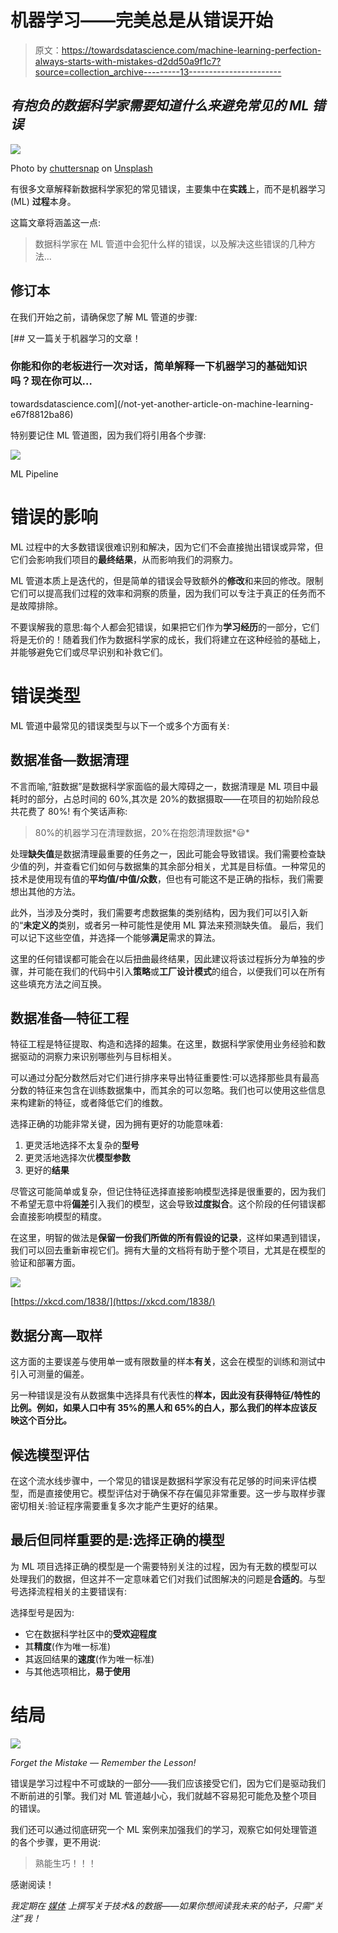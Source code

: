 # 机器学习——完美总是从错误开始

> 原文：<https://towardsdatascience.com/machine-learning-perfection-always-starts-with-mistakes-d2dd50a9f1c7?source=collection_archive---------13----------------------->

## *有抱负的数据科学家需要知道什么来避免常见的 ML 错误*

![](img/30ceea3450462bdf5821c9241efcd119.png)

Photo by [chuttersnap](https://unsplash.com/@chuttersnap?utm_source=medium&utm_medium=referral) on [Unsplash](https://unsplash.com?utm_source=medium&utm_medium=referral)

有很多文章解释新数据科学家犯的常见错误，主要集中在**实践**上，而不是机器学习(ML) **过程**本身。

这篇文章将涵盖这一点:

> 数据科学家在 ML 管道中会犯什么样的错误，以及解决这些错误的几种方法…

## 修订本

在我们开始之前，请确保您了解 ML 管道的步骤:

[](/not-yet-another-article-on-machine-learning-e67f8812ba86) [## 又一篇关于机器学习的文章！

### 你能和你的老板进行一次对话，简单解释一下机器学习的基础知识吗？现在你可以…

towardsdatascience.com](/not-yet-another-article-on-machine-learning-e67f8812ba86) 

特别要记住 ML 管道图，因为我们将引用各个步骤:

[![](img/363ebaf44613dc5377d39c8fc46e4036.png)](https://towardsdatascience.com/not-yet-another-article-on-machine-learning-e67f8812ba86)

ML Pipeline

# 错误的影响

ML 过程中的大多数错误很难识别和解决，因为它们不会直接抛出错误或异常，但它们会影响我们项目的**最终结果**，从而影响我们的洞察力。

ML 管道本质上是迭代的，但是简单的错误会导致额外的**修改**和来回的修改。限制它们可以提高我们过程的效率和洞察的质量，因为我们可以专注于真正的任务而不是故障排除。

不要误解我的意思:每个人都会犯错误，如果把它们作为**学习经历**的一部分，它们将是无价的！随着我们作为数据科学家的成长，我们将建立在这种经验的基础上，并能够避免它们或尽早识别和补救它们。

# 错误类型

ML 管道中最常见的错误类型与以下一个或多个方面有关:

## 数据准备—数据清理

不言而喻,“脏数据”是数据科学家面临的最大障碍之一，数据清理是 ML 项目中最耗时的部分，占总时间的 60%,其次是 20%的数据摄取——在项目的初始阶段总共花费了 80%!
有个笑话声称:

> 80%的机器学习在清理数据，20%在抱怨清理数据*😃*

处理**缺失值**是数据清理最重要的任务之一，因此可能会导致错误。我们需要检查缺少值的列，并查看它们如何与数据集的其余部分相关，尤其是目标值。一种常见的技术是使用现有值的**平均值/中值/众数**，但也有可能这不是正确的指标，我们需要想出其他的方法。

此外，当涉及分类时，我们需要考虑数据集的类别结构，因为我们可以引入新的“**未定义的**类别，或者另一种可能性是使用 ML 算法来预测缺失值。
最后，我们可以记下这些空值，并选择一个能够**满足**需求的算法。

这里的任何错误都可能会在以后扭曲最终结果，因此建议将该过程拆分为单独的步骤，并可能在我们的代码中引入**策略**或**工厂设计模式**的组合，以便我们可以在所有这些填充方法之间互换。

## 数据准备—特征工程

特征工程是特征提取、构造和选择的超集。在这里，数据科学家使用业务经验和数据驱动的洞察力来识别哪些列与目标相关。

可以通过分配分数然后对它们进行排序来导出特征重要性:可以选择那些具有最高分数的特征来包含在训练数据集中，而其余的可以忽略。我们也可以使用这些信息来构建新的特征，或者降低它们的维数。

选择正确的功能非常关键，因为拥有更好的功能意味着:

1.  更灵活地选择不太复杂的**型号**
2.  更灵活地选择次优**模型参数**
3.  更好的**结果**

尽管这可能简单或复杂，但记住特征选择直接影响模型选择是很重要的，因为我们不希望无意中将**偏差**引入我们的模型，这会导致**过度拟合**。这个阶段的任何错误都会直接影响模型的精度。

在这里，明智的做法是**保留一份我们所做的所有假设的记录**，这样如果遇到错误，我们可以回去重新审视它们。拥有大量的文档将有助于整个项目，尤其是在模型的验证和部署方面。

![](img/2009c457099f13e818091446ba09ce4f.png)

[https://xkcd.com/1838/](https://xkcd.com/1838/)

## 数据分离—取样

这方面的主要误差与使用单一或有限数量的样本**有关**，这会在模型的训练和测试中引入可测量的偏差。

另一种错误是没有从数据集中选择具有代表性的**样本，因此没有获得特征/特性的比例。例如，如果人口中有 35%的黑人和 65%的白人，那么我们的样本应该反映这个百分比。**

## 候选模型评估

在这个流水线步骤中，一个常见的错误是数据科学家没有花足够的时间来评估模型，而是直接使用它。模型评估对于确保不存在偏见非常重要。这一步与取样步骤密切相关:验证程序需要重复多次才能产生更好的结果。

## 最后但同样重要的是:选择正确的模型

为 ML 项目选择正确的模型是一个需要特别关注的过程，因为有无数的模型可以处理我们的数据，但这并不一定意味着它们对我们试图解决的问题是**合适的**。与型号选择流程相关的主要错误有:

选择型号是因为:

*   它在数据科学社区中的**受欢迎程度**
*   其**精度**(作为唯一标准)
*   其返回结果的**速度**(作为唯一标准)
*   与其他选项相比，**易于使用**

# 结局

![](img/83987031e2c33520ff05de9429cd193e.png)

*Forget the Mistake — Remember the Lesson!*

错误是学习过程中不可或缺的一部分——我们应该接受它们，因为它们是驱动我们不断前进的引擎。我们对 ML 管道越小心，我们就越不容易犯可能危及整个项目的错误。

我们还可以通过彻底研究一个 ML 案例来加强我们的学习，观察它如何处理管道的各个步骤，更不用说:

> 熟能生巧！！！

感谢阅读！

*我定期在* [*媒体*](https://medium.com/@semika) *上撰写关于技术&的数据——如果你想阅读我未来的帖子，只需“关注”我！*